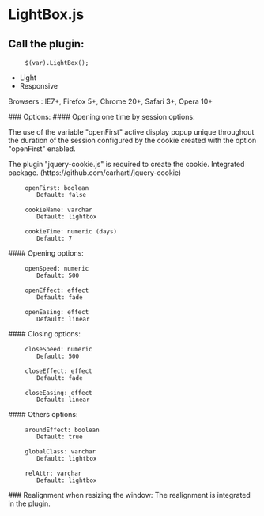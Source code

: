 # LightBox.js
## Call the plugin:
<pre>
    <code>$(var).LightBox();</code>
</pre>

<ul>
<li>Light</li>
<li>Responsive</li>
</ul>

<p>Browsers : IE7+, Firefox 5+, Chrome 20+, Safari 3+, Opera 10+ </p>
### Options:
#### Opening one time by session options:
<p>The use of the variable "openFirst" active display popup unique throughout the duration of the session configured by
    the cookie created with the option "openFirst" enabled.</p>
<p>The plugin "jquery-cookie.js" is required to create the cookie. Integrated package.
    (https://github.com/carhartl/jquery-cookie)</p>
<pre>
    <code>openFirst: boolean
        Default: false</code>
</pre>
<pre>
    <code>cookieName: varchar
        Default: lightbox</code>
</pre>
<pre>
    <code>cookieTime: numeric (days)
        Default: 7</code>
</pre>
#### Opening options:
<pre>
    <code>openSpeed: numeric
        Default: 500</code>
</pre>
<pre>
    <code>openEffect: effect
        Default: fade</code>
</pre>
<pre>
    <code>openEasing: effect
        Default: linear</code>
</pre>
#### Closing options:
<pre>
    <code>closeSpeed: numeric
        Default: 500</code>
</pre>
<pre>
    <code>closeEffect: effect
        Default: fade</code>
</pre>
<pre>
    <code>closeEasing: effect
        Default: linear</code>
</pre>
#### Others options:
<pre>
    <code>aroundEffect: boolean
        Default: true</code>
</pre>
<pre>
    <code>globalClass: varchar
        Default: lightbox</code>
</pre>
<pre>
    <code>relAttr: varchar
        Default: lightbox</code>
</pre>
### Realignment when resizing the window:
The realignment is integrated in the plugin.
